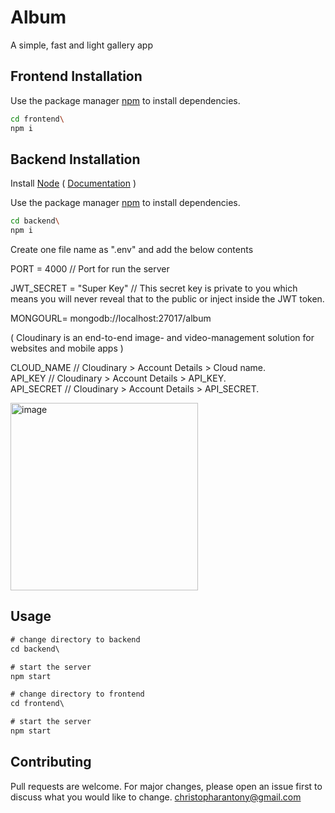 # Album 

A simple, fast and light gallery app  

## Frontend Installation

Use the package manager [npm](https://www.npmjs.com/) to install dependencies.

```bash
cd frontend\ 
npm i
```
## Backend Installation

Install [Node](https://nodejs.org/en/)    (  [Documentation](https://medium.com/devops-with-valentine/how-to-install-node-js-and-npm-on-windows-10-windows-11-139442f90f12) )

Use the package manager [npm](https://www.npmjs.com/) to install dependencies.

```bash
cd backend\ 
npm i
```
Create one file name as ".env" and add the below contents

PORT = 4000                                 //  Port for run the server

JWT_SECRET = "Super Key"                          //  This secret key is private to you which means you will never reveal that to the public or inject inside the JWT token.   

MONGOURL= mongodb://localhost:27017/album   

( Cloudinary is an end-to-end image- and video-management solution for websites and mobile apps )   

CLOUD_NAME                             //  Cloudinary > Account Details > Cloud name.  
API_KEY                                //  Cloudinary > Account Details > API_KEY.  
API_SECRET                             //  Cloudinary > Account Details > API_SECRET. 


<img width="300" alt="image" src="https://user-images.githubusercontent.com/99424113/187027920-d84a9df4-40f8-4911-a2d0-97ad8f24710a.png">   


## Usage

```js
# change directory to backend
cd backend\  

# start the server
npm start

# change directory to frontend
cd frontend\  

# start the server
npm start


```

## Contributing
Pull requests are welcome. For major changes, please open an issue first to discuss what you would like to change.
christopharantony@gmail.com 
